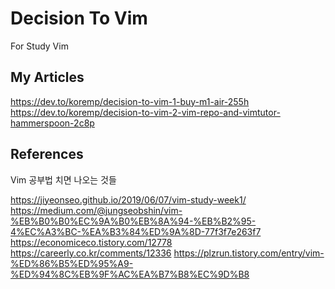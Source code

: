# Decision To Vim

For Study Vim

## My Articles

<https://dev.to/koremp/decision-to-vim-1-buy-m1-air-255h>
<https://dev.to/koremp/decision-to-vim-2-vim-repo-and-vimtutor-hammerspoon-2c8p>

## References

Vim 공부법 치면 나오는 것들

<https://jiyeonseo.github.io/2019/06/07/vim-study-week1/>
<https://medium.com/@jungseobshin/vim-%EB%B0%B0%EC%9A%B0%EB%8A%94-%EB%B2%95-4%EC%A3%BC-%EA%B3%84%ED%9A%8D-77f3f7e263f7>
<https://economiceco.tistory.com/12778>
<https://careerly.co.kr/comments/12336>
<https://plzrun.tistory.com/entry/vim-%ED%86%B5%ED%95%A9-%ED%94%8C%EB%9F%AC%EA%B7%B8%EC%9D%B8>
